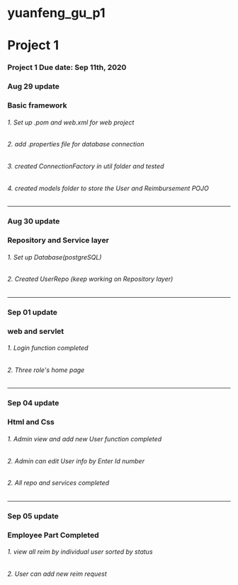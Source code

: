 # yuanfeng_gu_p1
# Project 1
### Project 1 Due date: Sep 11th, 2020

### Aug 29 update
### Basic framework

###### 1.  Set up .pom and web.xml for web project  
###### 2.  add .properties file for database connection
###### 3.  created ConnectionFactory in util folder and tested 
###### 4.  created models folder to store the User and Reimbursement POJO 

------------------------------------------------------------------------------

### Aug 30 update
### Repository and Service layer 

###### 1.  Set up Database(postgreSQL) 
###### 2.  Created UserRepo (keep working on Repository layer)


---------------------------------------------------------------------

### Sep 01 update
### web and servlet

###### 1.  Login function completed 
###### 2.  Three role's home page 


-------------------------------------------------------------------------

### Sep 04 update
### Html and Css

###### 1. Admin view and add new User function completed 
###### 2. Admin can edit User info by Enter Id number
###### 2. All repo and services completed



-----------------------------------------------------------------------------------

### Sep 05 update
### Employee Part Completed

###### 1. view all reim by individual user sorted by status 
###### 2. User can add new reim request 

